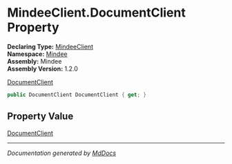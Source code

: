 ﻿<!--  
  <auto-generated>   
    The contents of this file were generated by a tool.  
    Changes to this file may be list if the file is regenerated  
  </auto-generated>   
-->

# MindeeClient.DocumentClient Property

**Declaring Type:** [MindeeClient](../index.md)  
**Namespace:** [Mindee](../../index.md)  
**Assembly:** Mindee  
**Assembly Version:** 1.2.0

[DocumentClient](../../DocumentClient/index.md)

```csharp
public DocumentClient DocumentClient { get; }
```

## Property Value

[DocumentClient](../../DocumentClient/index.md)

___

*Documentation generated by [MdDocs](https://github.com/ap0llo/mddocs)*
